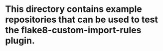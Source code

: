 # This directory contains example repositories that can be used to test the flake8-custom-import-rules plugin.